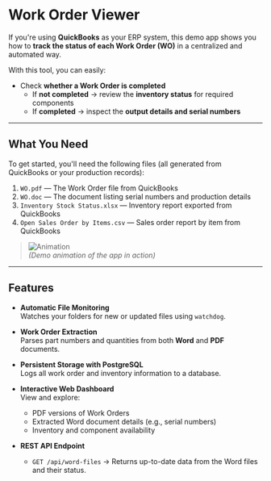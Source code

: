# Work Order Viewer

If you're using **QuickBooks** as your ERP system, this demo app shows you how to **track the status of each Work Order (WO)** in a centralized and automated way.

With this tool, you can easily:
- Check **whether a Work Order is completed**
  - If **not completed** → review the **inventory status** for required components
  - If **completed** → inspect the **output details and serial numbers**

---

## What You Need

To get started, you'll need the following files (all generated from QuickBooks or your production records):

1. `WO.pdf` — The Work Order file from QuickBooks  
2. `WO.doc` — The document listing serial numbers and production details  
3. `Inventory Stock Status.xlsx` — Inventory report exported from QuickBooks  
4. `Open Sales Order by Items.csv` — Sales order report by item from QuickBooks  

> ![Animation](https://github.com/user-attachments/assets/c10bff0c-027e-431a-9890-951c453dfaef)  
> *(Demo animation of the app in action)*

---

## Features

- **Automatic File Monitoring**  
  Watches your folders for new or updated files using `watchdog`.

- **Work Order Extraction**  
  Parses part numbers and quantities from both **Word** and **PDF** documents.

- **Persistent Storage with PostgreSQL**  
  Logs all work order and inventory information to a database.

- **Interactive Web Dashboard**  
  View and explore:
  - PDF versions of Work Orders  
  - Extracted Word document details (e.g., serial numbers)  
  - Inventory and component availability

- **REST API Endpoint**  
  - `GET /api/word-files` → Returns up-to-date data from the Word files and their status.
